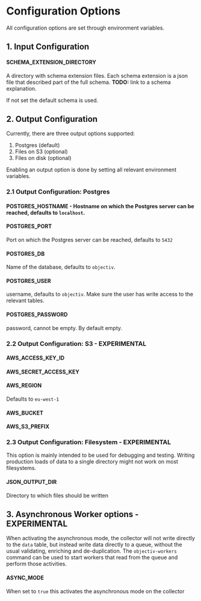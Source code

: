 # Configuration Options
All configuration options are set through environment variables.

## 1. Input Configuration

#### SCHEMA_EXTENSION_DIRECTORY
A directory with schema extension files. Each schema extension is a json file that described part
of the full schema. **TODO:** link to a schema explanation.

If not set the default schema is used.

## 2. Output Configuration
Currently, there are three output options supported:
1. Postgres (default)
2. Files on S3 (optional)
3. Files on disk (optional)

Enabling an output option is done by setting all relevant environment variables.

### 2.1 Output Configuration: Postgres

#### POSTGRES_HOSTNAME - Hostname on which the Postgres server can be reached, defaults to `localhost`.

#### POSTGRES_PORT
Port on which the Postgres server can be reached, defaults to `5432`

#### POSTGRES_DB
Name of the database, defaults to `objectiv`.

#### POSTGRES_USER
username, defaults to `objectiv`.
Make sure the user has write access to the relevant tables.

#### POSTGRES_PASSWORD
password, cannot be empty. By default empty.


### 2.2 Output Configuration: S3 - EXPERIMENTAL
#### AWS_ACCESS_KEY_ID
#### AWS_SECRET_ACCESS_KEY
#### AWS_REGION
Defaults to `eu-west-1`
#### AWS_BUCKET
#### AWS_S3_PREFIX


### 2.3 Output Configuration: Filesystem - EXPERIMENTAL
This option is mainly intended to be used for debugging and testing. Writing production loads of data to a
single  directory might not work on most filesystems.

#### JSON_OUTPUT_DIR
Directory to which files should be written


## 3. Asynchronous Worker options - EXPERIMENTAL
When activating the asynchronous mode, the collector will not write directly to the `data` table, but
instead write data directly to a queue, without the usual validating, enriching and de-duplication.
The `objectiv-workers` command can be used to start workers that read from the queue and perform those
activities.

#### ASYNC_MODE
When set to `true` this activates the asynchronous mode on the collector



